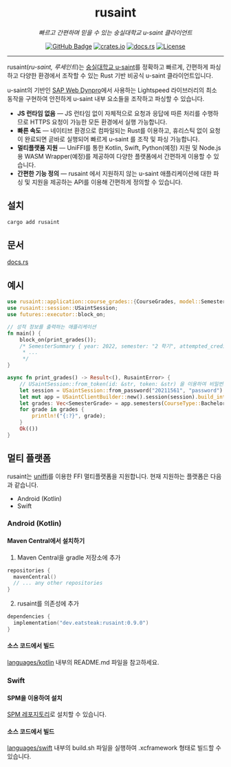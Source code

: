 <h1 align="center">rusaint</h1>
<p align="center" style="font-style: italic;">빠르고 간편하며 믿을 수 있는 숭실대학교 u-saint 클라이언트</p>
<p align="center">
    <a href="https://github.com/EATSTEAK/rusaint"><img alt="GitHub Badge" src="https://img.shields.io/badge/github-eatsteak/rusaint-8da0cb?style=for-the-badge&labelColor=555555&logo=github"></a>
    <a href="https://crates.io/crates/rusaint"><img alt="crates.io" src="https://img.shields.io/crates/v/rusaint.svg?style=for-the-badge&color=fc8d62&logo=rust"></a>
    <a href="https://docs.rs/rusaint"><img alt="docs.rs" src="https://img.shields.io/badge/docs.rs-rusaint-66c2a5?style=for-the-badge&labelColor=555555&logo=docs.rs"></a>
   <a href="https://github.com/EATSTEAK/rusaint/LICENSE.md"><img alt="License" src="https://img.shields.io/github/license/EATSTEAK/rusaint?style=for-the-badge"></a>
</p>

---

rusaint(_ru-saint, 루세인트_)는 [숭실대학교 u-saint](https://saint.ssu.ac.kr)를 정확하고 빠르게, 간편하게 파싱하고 다양한 환경에서 조작할 수 있는 Rust 기반 비공식
u-saint 클라이언트입니다.

u-saint의 기반인 [SAP Web Dynpro](https://en.wikipedia.org/wiki/Web_Dynpro)에서 사용하는 Lightspeed 라이브러리의 최소 동작을 구현하여 안전하게
u-saint 내부 요소들을 조작하고 파싱할 수 있습니다.

- **JS 런타임 없음** — JS 런타임 없이 자체적으로 요청과 응답에 따른 처리를 수행하므로 HTTPS 요청이 가능한 모든 환경에서 실행 가능합니다.
- **빠른 속도** — 네이티브 환경으로 컴파일되는 Rust를 이용하고, 휴리스틱 없이 요청이 완료되면 곧바로 실행되어 빠르게 u-saint 를 조작 및 파싱 가능합니다.
- **멀티플랫폼 지원** — UniFFI를 통한 Kotlin, Swift, Python(예정) 지원 및 Node.js 용 WASM Wrapper(예정)를 제공하여 다양한 플랫폼에서 간편하게 이용할 수 있습니다.
- **간편한 기능 정의** — rusaint 에서 지원하지 않는 u-saint 애플리케이션에 대한 파싱 및 지원을 제공하는 API를 이용해 간편하게 정의할 수 있습니다.

## 설치

```bash
cargo add rusaint
```

## 문서

[docs.rs](https://docs.rs/rusaint)

## 예시

```rust
use rusaint::application::course_grades::{CourseGrades, model::SemesterSummary};
use rusaint::session::USaintSession;
use futures::executor::block_on;

// 성적 정보를 출력하는 애플리케이션
fn main() {
    block_on(print_grades());
    /* SemesterSummary { year: 2022, semester: "2 학기", attempted_credits: 17.5, earned_credits: 17.5, pf_earned_credits: 0.5, grade_points_average: 4.5, grade_points_sum: 100.0, arithmetic_mean: 100.0, semester_rank: (1, 99), general_rank: (1, 99), academic_probation: false, consult: false, flunked: false }
     * ...
     */
}

async fn print_grades() -> Result<(), RusaintError> {
    // USaintSession::from_token(id: &str, token: &str) 을 이용하여 비밀번호 없이 SSO 토큰으로 로그인 할 수 있음
    let session = USaintSession::from_password("20211561", "password").await?;
    let mut app = USaintClientBuilder::new().session(session).build_into::<CourseGrades>().await?;
    let grades: Vec<SemesterGrade> = app.semesters(CourseType::Bachelor).await?;
    for grade in grades {
        println!("{:?}", grade);
    }
    Ok(())
}
```

## 멀티 플랫폼

rusaint는 [uniffi](https://github.com/mozilla/uniffi-rs)를 이용한 FFI 멀티플랫폼을 지원합니다. 현재 지원하는 플랫폼은 다음과 같습니다.

- Android (Kotlin)
- Swift

### Android (Kotlin)

#### Maven Central에서 설치하기

1. Maven Central을 gradle 저장소에 추가

```kotlin
repositories {
  mavenCentral()
  // ... any other repositories
}
```

2. rusaint를 의존성에 추가

```kotlin
dependencies {
  implementation("dev.eatsteak:rusaint:0.9.0")
}
```

#### 소스 코드에서 빌드

[languages/kotlin](/languages/kotlin) 내부의 README.md 파일을 참고하세요.

### Swift

#### SPM을 이용하여 설치

[SPM 레포지토리](https://github.com/EATSTEAK/rusaint-ios)로 설치할 수 있습니다.

#### 소스 코드에서 빌드

[languages/swift](/languages/swift) 내부의 build.sh 파일을 실행하여 .xcframework 형태로 빌드할 수 있습니다.
  
